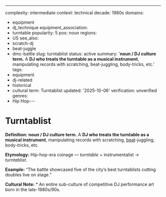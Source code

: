 ---
complexity: intermediate
context: technical
decade: 1980s
domains:
- equipment
- dj_technique
equipment_association:
- turntable
popularity: 5
pos: noun
regions:
- US
see_also:
- scratch-dj
- beat-juggle
- dmc-battle
slug: turntablist
status: active
summary: '**noun / DJ culture term.** A **DJ who treats the turntable as a musical
  instrument**, manipulating records with scratching, beat-juggling, body-tricks,
  etc.'
tags:
- equipment
- dj-related
- historical
- cultural
term: Turntablist
updated: '2025-10-06'
verification: unverified
genres:
- Hip Hop---

# Turntablist

**Definition:** **noun / DJ culture term.** A **DJ who treats the turntable as a musical instrument**, manipulating records with scratching, [beat](../b/beat-matching.md)-juggling, body-tricks, etc.

**Etymology:** Hip-hop-era coinage — *turntable* + instrumentalist → *turntablist*.

**Example:** “The battle showcased five of the city’s best turntablists cutting doubles live on stage.”

**Cultural Note:** * An entire sub-culture of competitive DJ performance art born in the late-1980s/90s.


